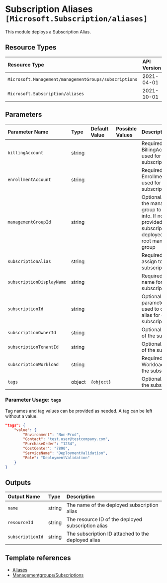 # Subscription Aliases `[Microsoft.Subscription/aliases]`

This module deploys a Subscription Alias.

## Resource Types

| Resource Type | API Version |
| :-- | :-- |
| `Microsoft.Management/managementGroups/subscriptions` | 2021-04-01 |
| `Microsoft.Subscription/aliases` | 2021-10-01 |

## Parameters

| Parameter Name | Type | Default Value | Possible Values | Description |
| :-- | :-- | :-- | :-- | :-- |
| `billingAccount` | string |  |  | Required. BillingAccount used for subscription billing |
| `enrollmentAccount` | string |  |  | Required. EnrollmentAccount used for subscription billing |
| `managementGroupId` | string |  |  | Optional. The ID of the management group to deploy into. If not provided the subscription is deployed into the root management group |
| `subscriptionAlias` | string |  |  | Required. Alias to assign to the subscription |
| `subscriptionDisplayName` | string |  |  | Required. Display name for the subscription |
| `subscriptionId` | string |  |  | Optional. This parameter can be used to create alias for existing subscription Id |
| `subscriptionOwnerId` | string |  |  | Optional. Owner Id of the subscription |
| `subscriptionTenantId` | string |  |  | Optional. Tenant Id of the subscription |
| `subscriptionWorkload` | string |  |  | Required. Workload type for the subscription |
| `tags` | object | `{object}` |  | Optional. Tags for the subscription |

### Parameter Usage: `tags`

Tag names and tag values can be provided as needed. A tag can be left without a value.

```json
"tags": {
    "value": {
        "Environment": "Non-Prod",
        "Contact": "test.user@testcompany.com",
        "PurchaseOrder": "1234",
        "CostCenter": "7890",
        "ServiceName": "DeploymentValidation",
        "Role": "DeploymentValidation"
    }
}
```

## Outputs

| Output Name | Type | Description |
| :-- | :-- | :-- |
| `name` | string | The name of the deployed subscription alias |
| `resourceId` | string | The resource ID of the deployed subscription alias |
| `subscriptionId` | string | The subscription ID attached to the deployed alias |

## Template references

- [Aliases](https://docs.microsoft.com/en-us/azure/templates/Microsoft.Subscription/2021-10-01/aliases)
- [Managementgroups/Subscriptions](https://docs.microsoft.com/en-us/azure/templates/Microsoft.Management/2021-04-01/managementGroups/subscriptions)
